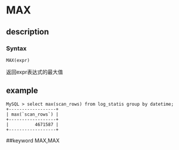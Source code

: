 # MAX
## description
### Syntax

`MAX(expr)`


返回expr表达式的最大值

## example
```
MySQL > select max(scan_rows) from log_statis group by datetime;
+------------------+
| max(`scan_rows`) |
+------------------+
|          4671587 |
+------------------+
```
##keyword
MAX,MAX
